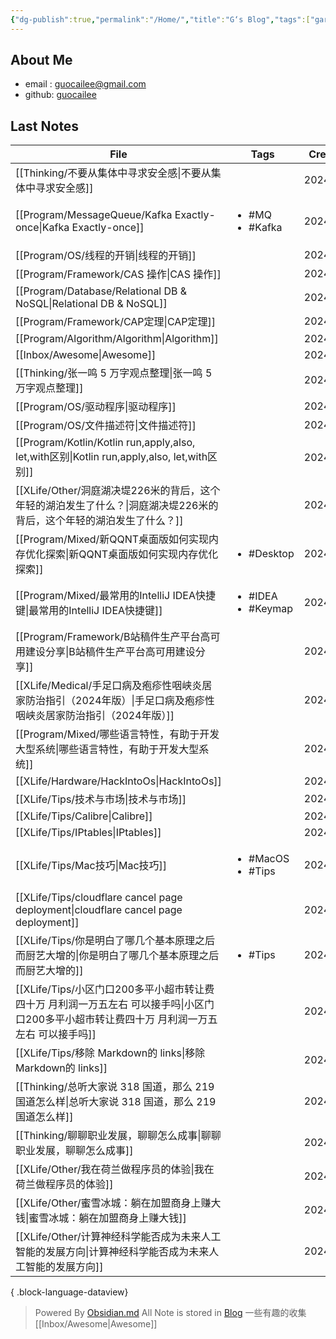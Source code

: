 ```yaml
---
{"dg-publish":true,"permalink":"/Home/","title":"G‘s Blog","tags":["gardenEntry"],"noteIcon":""}
---
```


## About Me
* email : [guocailee@gmail.com](mailto:guocailee@gmail.com)
* github: [guocailee](https://github.com/guocailee)


## Last Notes

| File                                                                                       | Tags                                    | CreatedAt  |
| ------------------------------------------------------------------------------------------ | --------------------------------------- | ---------- |
| [[Thinking/不要从集体中寻求安全感\|不要从集体中寻求安全感]]                                                   | <ul></ul>                               | 2024/08/20 |
| [[Program/MessageQueue/Kafka Exactly-once\|Kafka Exactly-once]]                         | <ul><li>#MQ</li><li>#Kafka</li></ul>    | 2024/08/20 |
| [[Program/OS/线程的开销\|线程的开销]]                                                             | <ul></ul>                               | 2024/08/13 |
| [[Program/Framework/CAS 操作\|CAS 操作]]                                                    | <ul></ul>                               | 2024/08/13 |
| [[Program/Database/Relational DB & NoSQL\|Relational DB & NoSQL]]                       | <ul></ul>                               | 2024/08/12 |
| [[Program/Framework/CAP定理\|CAP定理]]                                                      | <ul></ul>                               | 2024/08/13 |
| [[Program/Algorithm/Algorithm\|Algorithm]]                                              | <ul></ul>                               | 2024/08/12 |
| [[Inbox/Awesome\|Awesome]]                                                              | <ul></ul>                               | 2024/08/12 |
| [[Thinking/张一鸣 5 万字观点整理\|张一鸣 5 万字观点整理]]                                                 | <ul></ul>                               | 2024/08/12 |
| [[Program/OS/驱动程序\|驱动程序]]                                                               | <ul></ul>                               | 2024/08/12 |
| [[Program/OS/文件描述符\|文件描述符]]                                                             | <ul></ul>                               | 2024/08/13 |
| [[Program/Kotlin/Kotlin run,apply,also, let,with区别\|Kotlin run,apply,also, let,with区别]] | <ul></ul>                               | 2024/08/12 |
| [[XLife/Other/洞庭湖决堤226米的背后，这个年轻的湖泊发生了什么？\|洞庭湖决堤226米的背后，这个年轻的湖泊发生了什么？]]                  | <ul></ul>                               | 2024/08/12 |
| [[Program/Mixed/新QQNT桌面版如何实现内存优化探索\|新QQNT桌面版如何实现内存优化探索]]                                | <ul><li>#Desktop</li></ul>              | 2024/08/12 |
| [[Program/Mixed/最常用的IntelliJ IDEA快捷键\|最常用的IntelliJ IDEA快捷键]]                            | <ul><li>#IDEA</li><li>#Keymap</li></ul> | 2024/08/14 |
| [[Program/Framework/B站稿件生产平台高可用建设分享\|B站稿件生产平台高可用建设分享]]                                  | <ul></ul>                               | 2024/08/12 |
| [[XLife/Medical/手足口病及疱疹性咽峡炎居家防治指引（2024年版）\|手足口病及疱疹性咽峡炎居家防治指引（2024年版）]]                  | <ul></ul>                               | 2024/08/12 |
| [[Program/Mixed/哪些语言特性，有助于开发大型系统\|哪些语言特性，有助于开发大型系统]]                                    | <ul></ul>                               | 2024/08/12 |
| [[XLife/Hardware/HackIntoOs\|HackIntoOs]]                                               | <ul></ul>                               | 2024/08/12 |
| [[XLife/Tips/技术与市场\|技术与市场]]                                                             | <ul></ul>                               | 2024/08/12 |
| [[XLife/Tips/Calibre\|Calibre]]                                                         | <ul></ul>                               | 2024/08/12 |
| [[XLife/Tips/IPtables\|IPtables]]                                                       | <ul></ul>                               | 2024/08/12 |
| [[XLife/Tips/Mac技巧\|Mac技巧]]                                                             | <ul><li>#MacOS</li><li>#Tips</li></ul>  | 2024/08/12 |
| [[XLife/Tips/cloudflare cancel page deployment\|cloudflare cancel page deployment]]     | <ul></ul>                               | 2024/08/12 |
| [[XLife/Tips/你是明白了哪几个基本原理之后而厨艺大增的\|你是明白了哪几个基本原理之后而厨艺大增的]]                               | <ul><li>#Tips</li></ul>                 | 2024/08/12 |
| [[XLife/Tips/小区门口200多平小超市转让费四十万 月利润一万五左右 可以接手吗\|小区门口200多平小超市转让费四十万 月利润一万五左右 可以接手吗]]     | <ul></ul>                               | 2024/08/12 |
| [[XLife/Tips/移除 Markdown的 links\|移除 Markdown的 links]]                                   | <ul></ul>                               | 2024/08/12 |
| [[Thinking/总听大家说 318 国道，那么 219 国道怎么样\|总听大家说 318 国道，那么 219 国道怎么样]]                       | <ul></ul>                               | 2024/08/12 |
| [[Thinking/聊聊职业发展，聊聊怎么成事\|聊聊职业发展，聊聊怎么成事]]                                               | <ul></ul>                               | 2024/08/12 |
| [[XLife/Other/我在荷兰做程序员的体验\|我在荷兰做程序员的体验]]                                                | <ul></ul>                               | 2024/08/12 |
| [[XLife/Other/蜜雪冰城：躺在加盟商身上赚大钱\|蜜雪冰城：躺在加盟商身上赚大钱]]                                        | <ul></ul>                               | 2024/08/12 |
| [[XLife/Other/计算神经科学能否成为未来人工智能的发展方向\|计算神经科学能否成为未来人工智能的发展方向]]                            | <ul></ul>                               | 2024/08/12 |

{ .block-language-dataview}


>Powered By [Obsidian.md](https://obsidian.md/) 
 All Note is stored in [Blog](https://github.com/guocailee/blog)
> 一些有趣的收集[[Inbox/Awesome\|Awesome]]